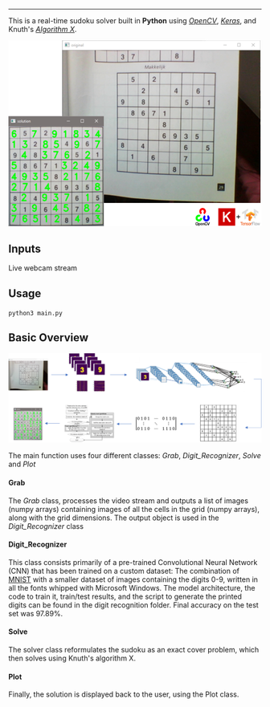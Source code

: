 -----------
This is a real-time sudoku solver built in **Python** using [*OpenCV*](https://opencv.org/), [*Keras*](https://keras.io/), and Knuth's [*Algorithm X*](https://en.wikipedia.org/wiki/Knuth%27s_Algorithm_X). 

![alt text](images/Picture1.png)

## Inputs
Live webcam stream
## Usage
`python3 main.py`
## Basic Overview
![alt text](images/Picture2.png)

The main function uses four different classes: *Grab*, *Digit_Recognizer*, *Solve* and *Plot*

#### Grab
The *Grab* class, processes the video stream and outputs a list of images (numpy arrays) containing images of all the cells in the grid (numpy arrays), along with the grid dimensions. The output object is used in the *Digit_Recognizer* class

#### Digit_Recognizer
This class consists primarily of a pre-trained Convolutional Neural Network (CNN) that has been trained on a custom dataset: The combination of [MNIST](http://yann.lecun.com/exdb/mnist/) with a smaller dataset of images containing the digits 0-9, written in all the fonts whipped with Microsoft Windows. The model architecture, the code to train it, train/test results, and the script to generate the printed digits can be found in the digit recognition folder. Final accuracy on the test set was 97.89%.

#### Solve
The solver class reformulates the sudoku as an exact cover problem, which then solves using Knuth's algorithm X.

#### Plot
Finally, the solution is displayed back to the user, using the Plot class.

